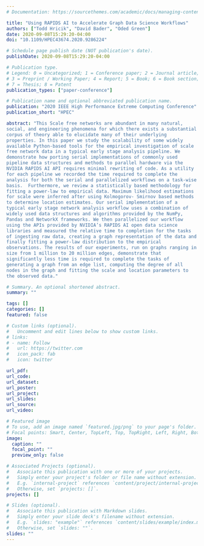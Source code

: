 ```yaml
---
# Documentation: https://sourcethemes.com/academic/docs/managing-content/

title: "Using RAPIDS AI to Accelerate Graph Data Science Workflows"
authors: ["Todd Hricik", "David Bader", "Oded Green"]
date: 2020-09-08T15:29:20-04:00
doi: "10.1109/HPEC43674.2020.9286224"

# Schedule page publish date (NOT publication's date).
publishDate: 2020-09-08T15:29:20-04:00

# Publication type.
# Legend: 0 = Uncategorized; 1 = Conference paper; 2 = Journal article;
# 3 = Preprint / Working Paper; 4 = Report; 5 = Book; 6 = Book section;
# 7 = Thesis; 8 = Patent
publication_types: ["paper-conference"]

# Publication name and optional abbreviated publication name.
publication: "2020 IEEE High Performance Extreme Computing Conference"
publication_short: "HPEC"

abstract: "This Scale free networks are abundant in many natural,
social, and engineering phenomena for which there exists a substantial
corpus of theory able to elucidate many of their underlying
properties. In this paper we study the scalability of some widely
available Python-based tools for the empirical investigation of scale
free network data in a typical early stage analysis pipeline. We
demonstrate how porting serial implementations of commonly used
pipeline data structures and methods to parallel hardware via the
NVIDIA RAPIDS AI API requires minimal rewriting of code. As a utility
for each pipeline we recorded the time required to complete the
analysis for both the serial and parallelized workflows on a task-wise
basis.  Furthermore, we review a statistically based methodology for
fitting a power-law to empirical data. Maximum likelihood estimations
for scale were inferred after using Kolmogorov- Smirnov based methods
to determine location estimates. Our serial implementation of a
typical early stage network analysis workflow uses a combination of
widely used data structures and algorithms provided by the NumPy,
Pandas and NetworkX frameworks. We then parallelized our workflow
using the APIs provided by NVIDIA’s RAPIDS AI open data science
libraries and measured the relative time to completion for the tasks
of ingesting raw data, creating a graph representation of the data and
finally fitting a power-law distribution to the empirical
observations. The results of our experiments, run on graphs ranging in
size from 1 million to 20 million edges, demonstrate that
significantly less time is required to complete the tasks of
generating a graph from an edge list, computing the degree of all
nodes in the graph and fitting the scale and location parameters to
the observed data."

# Summary. An optional shortened abstract.
summary: ""

tags: []
categories: []
featured: false

# Custom links (optional).
#   Uncomment and edit lines below to show custom links.
# links:
# - name: Follow
#   url: https://twitter.com
#   icon_pack: fab
#   icon: twitter

url_pdf:
url_code:
url_dataset:
url_poster:
url_project:
url_slides:
url_source:
url_video:

# Featured image
# To use, add an image named `featured.jpg/png` to your page's folder. 
# Focal points: Smart, Center, TopLeft, Top, TopRight, Left, Right, BottomLeft, Bottom, BottomRight.
image:
  caption: ""
  focal_point: ""
  preview_only: false

# Associated Projects (optional).
#   Associate this publication with one or more of your projects.
#   Simply enter your project's folder or file name without extension.
#   E.g. `internal-project` references `content/project/internal-project/index.md`.
#   Otherwise, set `projects: []`.
projects: []

# Slides (optional).
#   Associate this publication with Markdown slides.
#   Simply enter your slide deck's filename without extension.
#   E.g. `slides: "example"` references `content/slides/example/index.md`.
#   Otherwise, set `slides: ""`.
slides: ""
---
```

